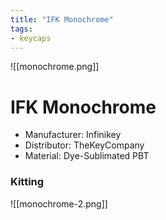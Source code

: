 ```yaml
---
title: "IFK Monochrome"
tags:
- keycaps 
---
```


![[monochrome.png]]

# IFK Monochrome

- Manufacturer: Infinikey
- Distributor: TheKeyCompany
- Material: Dye-Sublimated PBT

### Kitting

![[monochrome-2.png]]
